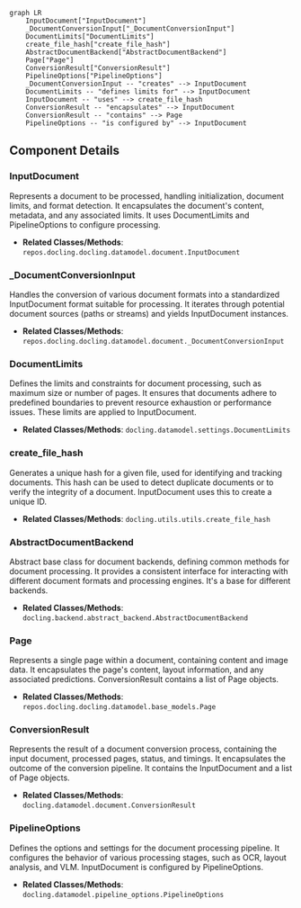 ```mermaid
graph LR
    InputDocument["InputDocument"]
    _DocumentConversionInput["_DocumentConversionInput"]
    DocumentLimits["DocumentLimits"]
    create_file_hash["create_file_hash"]
    AbstractDocumentBackend["AbstractDocumentBackend"]
    Page["Page"]
    ConversionResult["ConversionResult"]
    PipelineOptions["PipelineOptions"]
    _DocumentConversionInput -- "creates" --> InputDocument
    DocumentLimits -- "defines limits for" --> InputDocument
    InputDocument -- "uses" --> create_file_hash
    ConversionResult -- "encapsulates" --> InputDocument
    ConversionResult -- "contains" --> Page
    PipelineOptions -- "is configured by" --> InputDocument
```

## Component Details

### InputDocument
Represents a document to be processed, handling initialization, document limits, and format detection. It encapsulates the document's content, metadata, and any associated limits. It uses DocumentLimits and PipelineOptions to configure processing.
- **Related Classes/Methods**: `repos.docling.docling.datamodel.document.InputDocument`

### _DocumentConversionInput
Handles the conversion of various document formats into a standardized InputDocument format suitable for processing. It iterates through potential document sources (paths or streams) and yields InputDocument instances.
- **Related Classes/Methods**: `repos.docling.docling.datamodel.document._DocumentConversionInput`

### DocumentLimits
Defines the limits and constraints for document processing, such as maximum size or number of pages. It ensures that documents adhere to predefined boundaries to prevent resource exhaustion or performance issues. These limits are applied to InputDocument.
- **Related Classes/Methods**: `docling.datamodel.settings.DocumentLimits`

### create_file_hash
Generates a unique hash for a given file, used for identifying and tracking documents. This hash can be used to detect duplicate documents or to verify the integrity of a document. InputDocument uses this to create a unique ID.
- **Related Classes/Methods**: `docling.utils.utils.create_file_hash`

### AbstractDocumentBackend
Abstract base class for document backends, defining common methods for document processing. It provides a consistent interface for interacting with different document formats and processing engines. It's a base for different backends.
- **Related Classes/Methods**: `docling.backend.abstract_backend.AbstractDocumentBackend`

### Page
Represents a single page within a document, containing content and image data. It encapsulates the page's content, layout information, and any associated predictions. ConversionResult contains a list of Page objects.
- **Related Classes/Methods**: `repos.docling.docling.datamodel.base_models.Page`

### ConversionResult
Represents the result of a document conversion process, containing the input document, processed pages, status, and timings. It encapsulates the outcome of the conversion pipeline. It contains the InputDocument and a list of Page objects.
- **Related Classes/Methods**: `docling.datamodel.document.ConversionResult`

### PipelineOptions
Defines the options and settings for the document processing pipeline. It configures the behavior of various processing stages, such as OCR, layout analysis, and VLM. InputDocument is configured by PipelineOptions.
- **Related Classes/Methods**: `docling.datamodel.pipeline_options.PipelineOptions`
